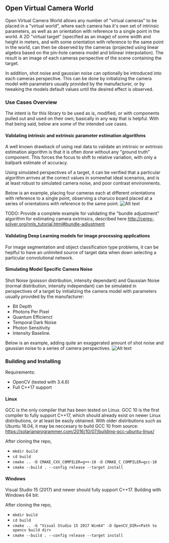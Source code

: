 ## Open Virtual Camera World
Open Virtual Camera World allows any number of "virtual cameras" to be placed in a "virtual world", where each camera has it's own set of intrinsic parameters, as well as an orientation with reference to a single point in the world. A 2D "virtual target" (specified as an image) of some width and height in meters, and with some orientation with reference to the same point in the world, can then be observed by the cameras (projected using linear algebra based on the pin-hole camera model and bilinear interpolation). The result is an image of each cameras perspective of the scene containing the target. 

In addition, shot noise and gaussian noise can optionally be introduced into each cameras perspective. This can be done by initializing the camera model with parameters usually provided by the manufacturer, or by tweaking the models default values until the desired effect is observed.

### Use Cases Overview

The intent is for this library to be used as is, modified, or with components pulled out and used on their own; basically in any way that is helpful. With that being said, below are some of the intended use cases.

#### Validating intrinsic and extrinsic parameter estimation algorithms 
A well known drawback of using real data to validate an intrinsic or extrinsic estimation algorithm is that it is often done without any "ground truth" component. This forces the focus to shift to relative variation, with only a ballpark estimate of accuracy. 

Using simulated perspectives of a target, it can be verified that a particular algorithm arrives at the correct values in somewhat ideal scenarios, and is at least robust to simulated camera noise, and poor contrast environments.

Below is an example, placing four cameras each at different orientations with reference to a single point, observing a charuco board placed at a series of orientations with reference to the same point.
![Alt text](/Vcw.Sandbox/resources/CameraPerspectives.gif?raw=true "Charuco poses over time")

TODO: 
Provide a complete example for validating the "bundle adjustment" algorithm for estimating camera extrinsics, described here http://ceres-solver.org/nnls_tutorial.html#bundle-adjustment

#### Validating Deep Learning models for image processing applications
For image segmentation and object classification type problems, it can be heplful to have an unlimited source of target data when down selecting a particular convolutional network.

#### Simulating Model Specific Camera Noise
Shot Noise (poisson distribution, intensity dependant) and Gaussian Noise (normal distribution, intensity independant) can be simulated in perspectives of a target by initializing the camera model with parameters usually provided by the manufacturer:
* Bit Depth
* Photons Per Pixel
* Quantum Efficienct
* Temporal Dark Noise
* Photon Sensitivity
* Intensity Baseline.


Below is an example, adding quite an exaggerated amount of shot noise and gaussian noise to a series of camera perspectives.
![Alt text](/Vcw.Sandbox/resources/WhistlersMother.gif?raw=true "Whistlers Mother")

### Building and Installing
Requirements:
* OpenCV (tested with 3.4.6)
* Full C++17 support
#### Linux
GCC is the only compiler that has been tested on Linux. GCC 10 is the first compiler to fully support C++17, which should already exist on newer Linux distributions, or at least be easily obtained. With older distributions such as Ubuntu 16.04, it may be neccesary to build GCC 10 from source: https://solarianprogrammer.com/2016/10/07/building-gcc-ubuntu-linux/

After cloning the repo,
* `mkdir build`
* `cd build`
* `cmake .. -D CMAKE_CXX_COMPILER=g++-10 -D CMAKE_C_COMPILER=gcc-10`
* `cmake --build . --config release --target install`

#### Windows
Visual Studio 15 (2017) and newer should fully support C++17. Building with Windows 64 bit:

After cloning the repo,
* `mkdir build`
* `cd build`
* `cmake .. -G "Visual Studio 15 2017 Win64" -D OpenCV_DIR=<Path to opencv build dir>`
* `cmake --build . --config release --target install`
